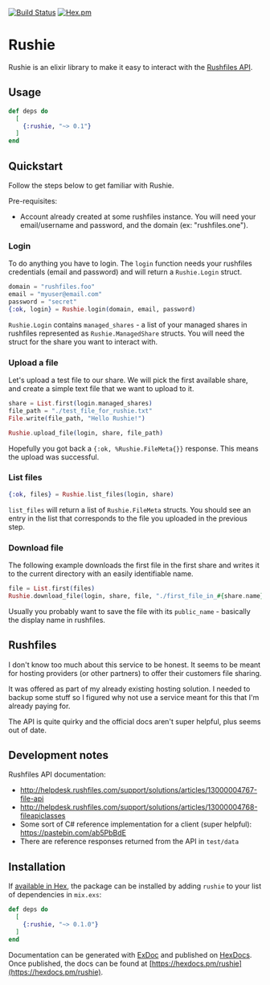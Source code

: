 [![Build Status](https://travis-ci.org/vorce/rushie.svg?branch=master)](https://travis-ci.org/vorce/rushie)
[![Hex.pm](https://img.shields.io/hexpm/v/rushie.svg)](https://hex.pm/packages/rushie)

# Rushie

Rushie is an elixir library to make it easy to interact with the [Rushfiles API](https://rushfiles.com/).

## Usage

```elixir
def deps do
  [
    {:rushie, "~> 0.1"}
  ]
end
```

## Quickstart

Follow the steps below to get familiar with Rushie.

Pre-requisites:

- Account already created at some rushfiles instance. You will need your email/username and password,
and the domain (ex: "rushfiles.one").

### Login

To do anything you have to login. The `login` function needs your rushfiles
credentials (email and password) and will return a `Rushie.Login` struct.

```elixir
domain = "rushfiles.foo"
email = "myuser@email.com"
password = "secret"
{:ok, login} = Rushie.login(domain, email, password)
```

`Rushie.Login` contains `managed_shares` - a list of your managed shares in rushfiles represented as `Rushie.ManagedShare` structs.
You will need the struct for the share you want to interact with.

### Upload a file

Let's upload a test file to our share. We will pick the first available share,
and create a simple text file that we want to upload to it.

```elixir
share = List.first(login.managed_shares)
file_path = "./test_file_for_rushie.txt"
File.write(file_path, "Hello Rushie!")

Rushie.upload_file(login, share, file_path)
```

Hopefully you got back a `{:ok, %Rushie.FileMeta{}}` response. This means the upload
was successful.

### List files

```elixir
{:ok, files} = Rushie.list_files(login, share)
```

`list_files` will return a list of `Rushie.FileMeta` structs. You should see an
entry in the list that corresponds to the file you uploaded in the previous step.

### Download file

The following example downloads the first file in the first share and writes it
to the current directory with an easily identifiable name.

```elixir
file = List.first(files)
Rushie.download_file(login, share, file, "./first_file_in_#{share.name}")
```

Usually you probably want to save the file with its `public_name` - basically the
display name in rushfiles.

## Rushfiles

I don't know too much about this service to be honest.
It seems to be meant for hosting providers (or other partners) to offer their customers file sharing.

It was offered as part of my already existing hosting solution. I needed to backup some stuff so I figured why not use a service meant for this that I'm already paying for.

The API is quite quirky and the official docs aren't super helpful, plus seems out of date.

## Development notes

Rushfiles API documentation:

- http://helpdesk.rushfiles.com/support/solutions/articles/13000004767-file-api
- http://helpdesk.rushfiles.com/support/solutions/articles/13000004768-fileapiclasses
- Some sort of C# reference implementation for a client (super helpful): https://pastebin.com/ab5PbBdE
- There are reference responses returned from the API in `test/data`

## Installation

If [available in Hex](https://hex.pm/docs/publish), the package can be installed
by adding `rushie` to your list of dependencies in `mix.exs`:

```elixir
def deps do
  [
    {:rushie, "~> 0.1.0"}
  ]
end
```

Documentation can be generated with [ExDoc](https://github.com/elixir-lang/ex_doc)
and published on [HexDocs](https://hexdocs.pm). Once published, the docs can
be found at [https://hexdocs.pm/rushie](https://hexdocs.pm/rushie).
